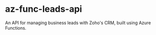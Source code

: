 # az-func-leads-api
An API for managing business leads with Zoho's CRM, built using Azure Functions.
